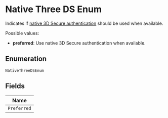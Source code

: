 
# Native Three DS Enum

Indicates if [native 3D Secure authentication](https://docs.adyen.com/online-payments/3d-secure/native-3ds2) should be used when available.

Possible values:

* **preferred**: Use native 3D Secure authentication when available.

## Enumeration

`NativeThreeDSEnum`

## Fields

| Name |
|  --- |
| `Preferred` |

